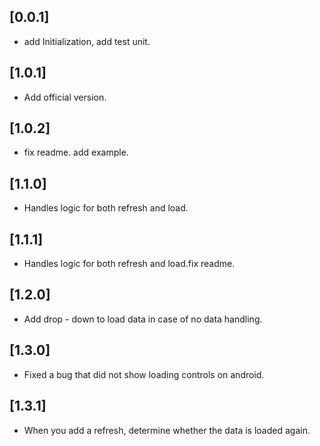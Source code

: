 ## [0.0.1] 

*  add Initialization, add test unit.

## [1.0.1] 

*  Add official version.

## [1.0.2] 

*  fix readme. add example.

## [1.1.0] 

*  Handles logic for both refresh and load.

## [1.1.1] 

*  Handles logic for both refresh and load.fix readme.

## [1.2.0] 

*  Add drop - down to load data in case of no data handling.

## [1.3.0] 

*  Fixed a bug that did not show loading controls on android.

## [1.3.1] 

*  When you add a refresh, determine whether the data is loaded again.
